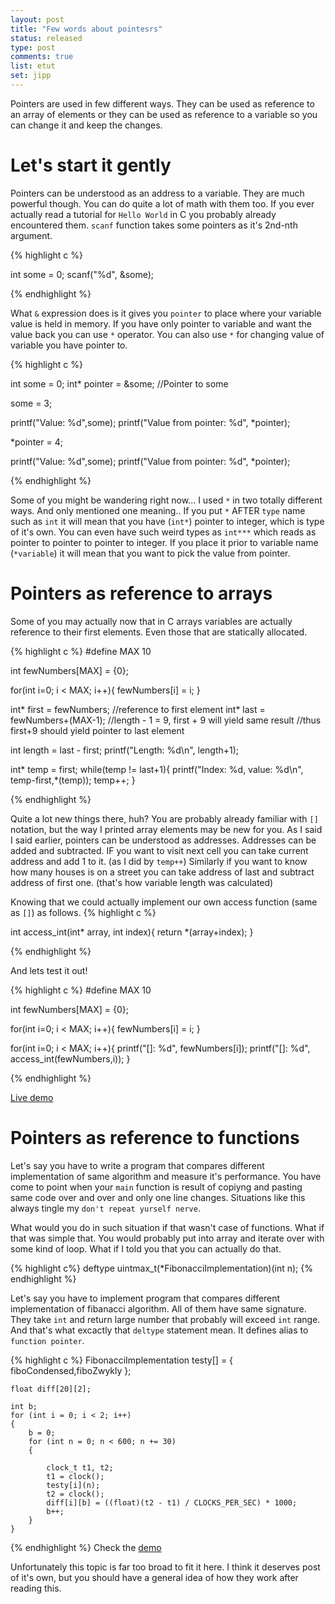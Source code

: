 ```yaml
---
layout: post
title: "Few words about pointesrs"
status: released
type: post
comments: true
list: etut
set: jipp
---
```


Pointers are used in few different ways. They can be used as reference to an array of elements or they can be used as reference to a variable so you can change it and keep the changes.

<!--more-->

# Let's start it gently
Pointers can be understood as an address to a variable. They are much powerful though. You can do quite a lot of math with them too. If you ever actually read a tutorial for `Hello World` in C you probably already encountered them. `scanf` function takes some pointers as it's 2nd-nth argument.

{% highlight c %}

int some = 0;
scanf("%d", &some);

{% endhighlight %}

What `&` expression does is it gives you `pointer` to place where your variable value is held in memory. If you have only pointer to variable and want the value back you can use `*` operator. You can also use `*` for changing value of variable you have pointer to.

{% highlight c %}

int some = 0;
int* pointer = &some; //Pointer to some

some = 3;

printf("Value: %d",some);
printf("Value from pointer: %d", *pointer);

*pointer = 4;

printf("Value: %d",some);
printf("Value from pointer: %d", *pointer);

{% endhighlight %}

Some of you might be wandering right now... I used `*` in two totally different ways. And only mentioned one meaning.. If you put `*` AFTER `type` name such as `int` it will mean that you have (`int*`) pointer to integer, which is type of it's own. You can even have such weird types as `int***` which reads as pointer to pointer to pointer to integer. If you place it prior to variable name (`*variable`) it will mean that you want to pick the value from pointer.

# Pointers as reference to arrays

Some of you may actually now that in C arrays variables are actually reference to their first elements. Even those that are statically allocated.

{% highlight c %}
#define MAX 10

int fewNumbers[MAX] = {0};

for(int i=0; i < MAX; i++){
  fewNumbers[i] = i;
}

int* first = fewNumbers; //reference to first element
int* last = fewNumbers+(MAX-1); //length - 1 = 9, first + 9 will yield same result
                                //thus first+9 should yield pointer to last element

int length = last - first;
printf("Length: %d\n", length+1);

int* temp = first;
while(temp != last+1){
  printf("Index: %d, value: %d\n", temp-first,*(temp));
  temp++;
}

{% endhighlight %}

Quite a lot new things there, huh? You are probably already familiar with `[]` notation, but the way I printed array elements may be new for you. As I said I said earlier, pointers can be understood as addresses. Addresses can be added and subtracted. IF you want to visit next cell you can take current address and add 1 to it. (as I did by `temp++`) Similarly if you want to know how many houses is on a street you can take address of last and subtract address of first one. (that's how variable length was calculated)

Knowing that we could actually implement our own access function (same as `[]`) as follows.
{% highlight c %}

int access_int(int* array, int index){
  return *(array+index);
}

{% endhighlight %}

And lets test it out!

{% highlight c %}
#define MAX 10

int fewNumbers[MAX] = {0};

for(int i=0; i < MAX; i++){
  fewNumbers[i] = i;
}

for(int i=0; i < MAX; i++){
  printf("[]: %d", fewNumbers[i]);
  printf("[]: %d", access_int(fewNumbers,i));
}


{% endhighlight %}

<a href="http://rextester.com/LHFV29063"> Live demo </a>

# Pointers as reference to functions

Let's say you have to write a program that compares different implementation of same algorithm and measure it's performance. You have come to point when your `main` function is result of copiyng and pasting same code over and over and only one line changes. Situations like this always tingle my `don't repeat yurself nerve`.

What would you do in such situation if that wasn't case of functions. What if that was simple that. You would probably put into array and iterate over with some kind of loop. What if I told you that you can actually do that.

{% highlight c%}
deftype uintmax_t(*FibonacciImplementation)(int n);
{% endhighlight %}

Let's say you have to implement program that compares different implementation of fibanacci algorithm. All of them have same signature. They take `int` and return large number that probably will exceed `int` range. And that's what excactly that `deltype` statement mean. It defines alias to `function pointer`.

{% highlight c %}
    FibonacciImplementation testy[] = { fiboCondensed,fiboZwykly };

	float diff[20][2];

	int b;
	for (int i = 0; i < 2; i++)
	{
        b = 0;
		for (int n = 0; n < 600; n += 30)
		{

			clock_t t1, t2;
			t1 = clock();
			testy[i](n);
			t2 = clock();
			diff[i][b] = ((float)(t2 - t1) / CLOCKS_PER_SEC) * 1000;
			b++;
		}
	}
{% endhighlight %}
Check the <a href="http://rextester.com/EYLX37632">demo</a>

Unfortunately this topic is far too broad to fit it here. I think it deserves post of it's own, but you should have a general idea of how they work after reading this.
